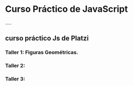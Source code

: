# Curso Práctico de JavaScript

.....

## curso práctico Js de Platzi

### Taller 1: Figuras Geométricas.

### Taller 2:

### Taller 3: